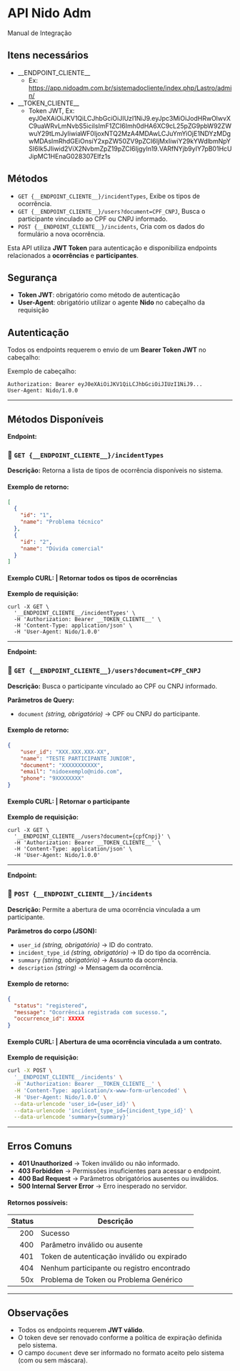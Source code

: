 # API Nido Adm

Manual de Integração

## Itens necessários

- \_\_ENDPOINT_CLIENTE__
  - Ex: https://app.nidoadm.com.br/sistemadocliente/index.php/Lastro/admin/
- \_\_TOKEN_CLIENTE__
  - Token JWT, Ex: eyJ0eXAiOiJKV1QiLCJhbGciOiJIUzI1NiJ9.eyJpc3MiOiJodHRwOlwvXC9uaWRvLmNvbS5iciIsImF1ZCI6Imh0dHA6XC9cL25pZG9pbW92ZWwuY29tLmJyIiwiaWF0IjoxNTQ2MzA4MDAwLCJuYmYiOjE1NDYzMDgwMDAsImRhdGEiOnsiY2xpZW50ZV9pZCI6IjMxIiwiY29kYWdlbmNpYSI6Ik5JIiwid2ViX2NvbmZpZ19pZCI6IjgyIn19.VARfNYjb9yIY7pB01HcUJipMC1HEnaG028307Elfz1s

## Métodos

- `GET {__ENDPOINT_CLIENTE__}/incidentTypes`, Exibe os tipos de ocorrência.
- `GET {__ENDPOINT_CLIENTE__}/users?document=CPF_CNPJ`, Busca o participante vinculado ao CPF ou CNPJ informado.
- `POST {__ENDPOINT_CLIENTE__}/incidents`, Cria com os dados do formulário a nova ocorrência.

Esta API utiliza **JWT Token** para autenticação e disponibiliza endpoints relacionados a **ocorrências** e **participantes**.

## Segurança

- **Token JWT**: obrigatório como método de autenticação
- **User-Agent**: obrigatório utilizar o agente **Nido** no cabeçalho da requisição

## Autenticação

Todos os endpoints requerem o envio de um **Bearer Token JWT** no cabeçalho:

Exemplo de cabeçalho:

```http
Authorization: Bearer eyJ0eXAiOiJKV1QiLCJhbGciOiJIUzI1NiJ9...
User-Agent: Nido/1.0.0
```

---

## Métodos Disponíveis

**Endpoint:**

### 🔹 `GET {__ENDPOINT_CLIENTE__}/incidentTypes`

**Descrição:**
Retorna a lista de tipos de ocorrência disponíveis no sistema.

#### Exemplo de retorno:

```json
[
  {
    "id": "1",
    "name": "Problema técnico"
  },
  {
    "id": "2",
    "name": "Dúvida comercial"
  }
]
```

#### Exemplo CURL: | Retornar todos os tipos de ocorrências

**Exemplo de requisição:**

```shell
curl -X GET \
  '__ENDPOINT_CLIENTE__/incidentTypes' \
  -H 'Authorization: Bearer __TOKEN_CLIENTE__' \
  -H 'Content-Type: application/json' \
  -H 'User-Agent: Nido/1.0.0'
```

---

**Endpoint:**

### 🔹 `GET {__ENDPOINT_CLIENTE__}/users?document=CPF_CNPJ`

**Descrição:**
Busca o participante vinculado ao CPF ou CNPJ informado.

**Parâmetros de Query:**

- `document` *(string, obrigatório)* → CPF ou CNPJ do participante.

#### Exemplo de retorno:

```json
{
    "user_id": "XXX.XXX.XXX-XX",
    "name": "TESTE PARTICIPANTE JUNIOR",
    "document": "XXXXXXXXXXX",
    "email": "nidoexemplo@nido.com",
    "phone": "9XXXXXXXX"
}
```

#### Exemplo CURL: | Retornar o participante

**Exemplo de requisição:**

```shell
curl -X GET \
  '__ENDPOINT_CLIENTE__/users?document={cpfCnpj}' \
  -H 'Authorization: Bearer __TOKEN_CLIENTE__' \
  -H 'Content-Type: application/json' \
  -H 'User-Agent: Nido/1.0.0'
```

---

**Endpoint:**

### 🔹 `POST {__ENDPOINT_CLIENTE__}/incidents`

**Descrição:**
Permite a abertura de uma ocorrência vinculada a um participante.

**Parâmetros do corpo (JSON):**

- `user_id` *(string, obrigatório)* → ID do contrato.
- `incident_type_id` *(string, obrigatório)* → ID do tipo da ocorrência.
- `summary` *(string, obrigatório)* → Assunto da ocorrência.
- `description` *(string)* → Mensagem da ocorrência.

#### Exemplo de retorno:

```json
{
  "status": "registered",
  "message": "Ocorrência registrada com sucesso.",
  "occurrence_id": XXXXX
}
```

#### Exemplo CURL: | Abertura de uma ocorrência vinculada a um contrato.

**Exemplo de requisição:**

```bash
curl -X POST \
  '__ENDPOINT_CLIENTE__/incidents' \
  -H 'Authorization: Bearer __TOKEN_CLIENTE__' \
  -H 'Content-Type: application/x-www-form-urlencoded' \
  -H 'User-Agent: Nido/1.0.0' \
  --data-urlencode 'user_id={user_id}' \
  --data-urlencode 'incident_type_id={incident_type_id}' \
  --data-urlencode 'summary={summary}'

```

---

## Erros Comuns

- **401 Unauthorized** → Token inválido ou não informado.
- **403 Forbidden** → Permissões insuficientes para acessar o endpoint.
- **400 Bad Request** → Parâmetros obrigatórios ausentes ou inválidos.
- **500 Internal Server Error** → Erro inesperado no servidor.

#### Retornos possíveis:

| Status | Descrição                                   |
| -----: | --------------------------------------------- |
|    200 | Sucesso                                       |
|    400 | Parâmetro inválido ou ausente               |
|    401 | Token de autenticação inválido ou expirado |
|    404 | Nenhum participante ou registro encontrado    |
|    50x | Problema de Token ou Problema Genérico       |

---

## Observações

- Todos os endpoints requerem **JWT válido**.
- O token deve ser renovado conforme a política de expiração definida pelo sistema.
- O campo `document` deve ser informado no formato aceito pelo sistema (com ou sem máscara).
